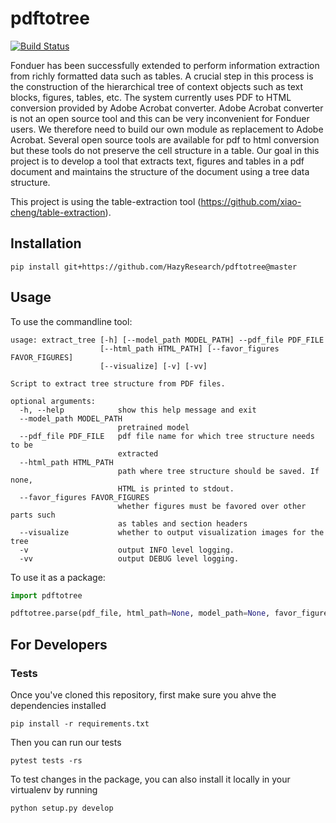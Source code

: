 # pdftotree

[![Build Status](https://travis-ci.org/HazyResearch/pdftotree.svg?branch=master)](https://travis-ci.org/HazyResearch/pdftotree)

Fonduer has been successfully extended to perform information extraction from
richly formatted data such as tables. A crucial step in this process is the
construction of the hierarchical tree of context objects such as text blocks,
figures, tables, etc. The system currently uses PDF to HTML conversion provided
by Adobe Acrobat converter. Adobe Acrobat converter is not an open source tool
and this can be very inconvenient for Fonduer users. We therefore need to build
our own module as replacement to Adobe Acrobat. Several open source tools are
available for pdf to html conversion but these tools do not preserve the cell
structure in a table. Our goal in this project is to develop a tool that
extracts text, figures and tables in a pdf document and maintains the structure
of the document using a tree data structure.

This project is using the table-extraction tool
(https://github.com/xiao-cheng/table-extraction).

## Installation

`pip install git+https://github.com/HazyResearch/pdftotree@master`

## Usage

To use the commandline tool:

```
usage: extract_tree [-h] [--model_path MODEL_PATH] --pdf_file PDF_FILE
                    [--html_path HTML_PATH] [--favor_figures FAVOR_FIGURES]
                    [--visualize] [-v] [-vv]

Script to extract tree structure from PDF files.

optional arguments:
  -h, --help            show this help message and exit
  --model_path MODEL_PATH
                        pretrained model
  --pdf_file PDF_FILE   pdf file name for which tree structure needs to be
                        extracted
  --html_path HTML_PATH
                        path where tree structure should be saved. If none,
                        HTML is printed to stdout.
  --favor_figures FAVOR_FIGURES
                        whether figures must be favored over other parts such
                        as tables and section headers
  --visualize           whether to output visualization images for the tree
  -v                    output INFO level logging.
  -vv                   output DEBUG level logging.
```

To use it as a package:

```py
import pdftotree

pdftotree.parse(pdf_file, html_path=None, model_path=None, favor_figures=True, visualize=False):
```

## For Developers

### Tests

Once you've cloned this repository, first make sure you ahve the dependencies installed

```
pip install -r requirements.txt
```

Then you can run our tests

```
pytest tests -rs
```

To test changes in the package, you can also install it locally in your virtualenv by running
```
python setup.py develop
```
